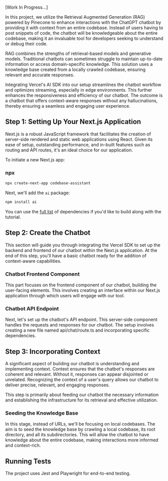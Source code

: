[Work In Progress...]

In this project, we utilize the Retrieval Augmented Generation (RAG) powered by Pinecone to enhance interactions with the ChatGPT chatbot by providing it with context from an entire codebase. Instead of users having to post snippets of code, the chatbot will be knowledgeable about the entire codebase, making it an invaluable tool for developers seeking to understand or debug their code.

RAG combines the strengths of retrieval-based models and generative models. Traditional chatbots can sometimes struggle to maintain up-to-date information or access domain-specific knowledge. This solution uses a knowledge base created from a locally crawled codebase, ensuring relevant and accurate responses.

Integrating Vercel's AI SDK into our setup streamlines the chatbot workflow and optimizes streaming, especially in edge environments. This further enhances the responsiveness and efficiency of our chatbot. The outcome is a chatbot that offers context-aware responses without any hallucinations, thereby ensuring a seamless and engaging user experience.

## Step 1: Setting Up Your Next.js Application

Next.js is a robust JavaScript framework that facilitates the creation of server-side rendered and static web applications using React. Given its ease of setup, outstanding performance, and in-built features such as routing and API routes, it's an ideal choice for our application.

To initiate a new Next.js app:

### npx

```bash
npx create-next-app codebase-assistant
```

Next, we'll add the `ai` package:

```bash
npm install ai
```

You can use the [full list](https://github.com/pinecone-io/pinecone-vercel-example/blob/main/package.json) of dependencies if you'd like to build along with the tutorial.

## Step 2: Create the Chatbot

This section will guide you through integrating the Vercel SDK to set up the backend and frontend of our chatbot within the Next.js application. At the end of this step, you'll have a basic chatbot ready for the addition of context-aware capabilities.

### Chatbot Frontend Component
This part focuses on the frontend component of our chatbot, building the user-facing elements. This involves creating an interface within our Next.js application through which users will engage with our tool.

### Chatbot API Endpoint
Next, let's set up the chatbot's API endpoint. This server-side component handles the requests and responses for our chatbot. The setup involves creating a new file named api/chat/route.ts and incorporating specific dependencies.

## Step 3: Incorporating Context
A significant aspect of building our chatbot is understanding and implementing context. Context ensures that the chatbot's responses are coherent and relevant. Without it, responses can appear disjointed or unrelated. Recognizing the context of a user's query allows our chatbot to deliver precise, relevant, and engaging responses.

This step is primarily about feeding our chatbot the necessary information and establishing the infrastructure for its retrieval and effective utilization.

### Seeding the Knowledge Base
In this stage, instead of URLs, we'll be focusing on local codebases. The aim is to seed the knowledge base by crawling a local codebase, its root directory, and all its subdirectories. This will allow the chatbot to have knowledge about the entire codebase, making interactions more informed and context-rich.

## Running Tests
The project uses Jest and Playwright for end-to-end testing.

